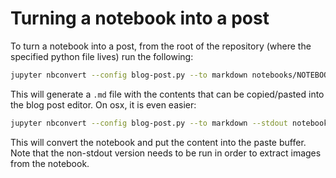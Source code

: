 # Turning a notebook into a post

To turn a notebook into a post, from the root of the repository (where the
specified python file lives) run the following:

```sh
jupyter nbconvert --config blog-post.py --to markdown notebooks/NOTEBOOK_FILE.ipynb
```

This will generate a `.md` file with the contents that can be copied/pasted
into the blog post editor. On osx, it is even easier:

```sh
jupyter nbconvert --config blog-post.py --to markdown --stdout notebooks/NOTEBOOK_FILE.ipynb | pbcopy
```

This will convert the notebook and put the content into the paste buffer. Note
that the non-stdout version needs to be run in order to extract images from the
notebook.
